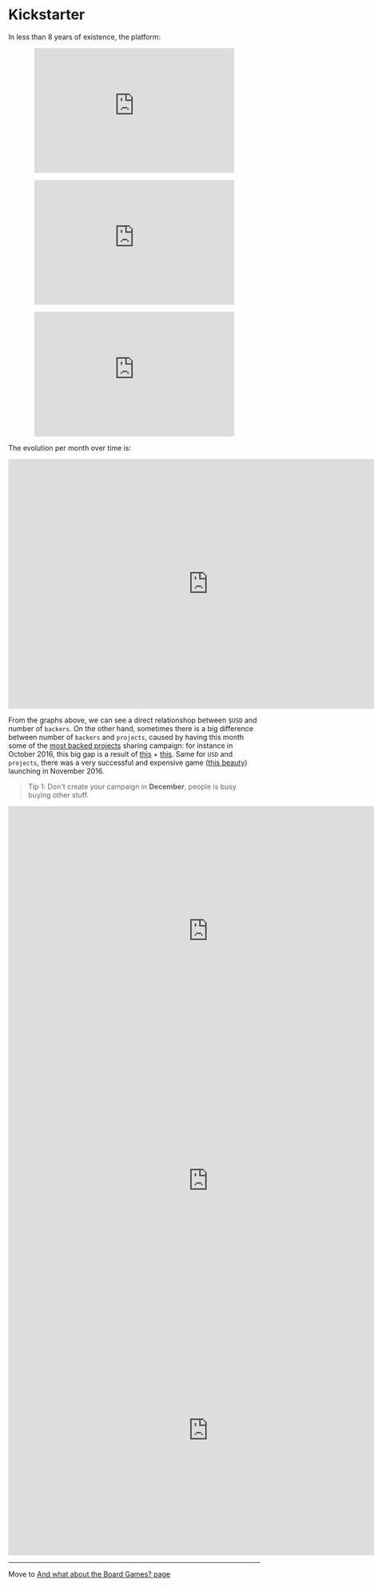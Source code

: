 # Kickstarter 

In less than 8 years of existence, the platform: 

<p align="center">
<iframe
  src="https://dcl.dev.looker.com/embed/looks/871"
  width="400"
  height="250"
   frameborder='0'>
</iframe></p>

<p align="center">
<iframe
  src="https://dcl.dev.looker.com/embed/looks/915"
  width="400"
  height="250"
   frameborder='0'>
</iframe></p>

<p align="center">
<iframe
  src="https://dcl.dev.looker.com/embed/looks/916"
  width="400"
  height="250"
   frameborder='0'>
</iframe></p>

The evolution per month over time is:

<p align="center">
<iframe
  src="https://dcl.dev.looker.com/embed/looks/918"
  width="800"
  height="500"
   frameborder='0'>
</iframe></p>

From the graphs above, we can see a direct relationshop between `$USD` and number of `backers`. On the other hand, sometimes there is a big difference between number of `backers` and `projects`, caused by having this month some of the [most backed projects](https://www.kickstarter.com/discover/advanced?sort=most_backed&seed=2553607&page=1) sharing campaign: for instance in October 2016, this big gap is a result of [this](https://www.kickstarter.com/projects/elanlee/bears-vs-babies-a-card-game?ref=discovery) + [this](https://www.kickstarter.com/projects/antsylabs/fidget-cube-a-vinyl-desk-toy?ref=discovery). Same for `USD` and `projects`, there was a very successful and expensive game ([this beauty](https://www.kickstarter.com/projects/poots/kingdom-death-monster-15?ref=most_funded&ref=discovery)) launching in November 2016.

> Tip 1: Don't create your campaign in **December**, people is busy buying other stuff.

<iframe
  src="https://dcl.dev.looker.com/embed/looks/872"
  width="800"
  height="500"
   frameborder='0'
 >
</iframe>


<iframe
  src="https://dcl.dev.looker.com/embed/looks/906"
  width="800"
  height="500"
   frameborder='0'>
</iframe>

<iframe
  src="https://dcl.dev.looker.com/embed/looks/899"
  width="800"
  height="500"
   frameborder='0'
  >
</iframe>



---
Move to [And what about the Board Games? page](https://diegocamlooker.github.io/Kickstarter/ks_boardgames)
